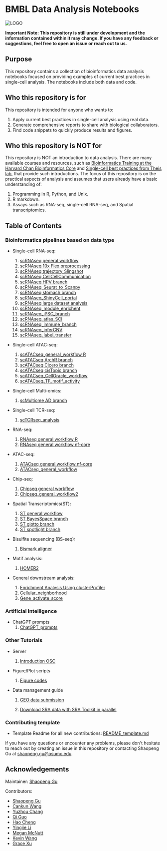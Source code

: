 # BMBL Data Analysis Notebooks

![LOGO](https://cpb-us-w2.wpmucdn.com/u.osu.edu/dist/0/72768/files/2020/07/bmbl_logo1-300x124.png)

**Important Note: This repository is still under development and the information contained within it may change. If you have any feedback or suggestions, feel free to open an issue or reach out to us.**

## Purpose

This repository contains a collection of bioinformatics data analysis notebooks focused on providing examples of current best practices in single-cell analysis. The notebooks include both data and code.

## Who this repository is for

This repository is intended for anyone who wants to:

1. Apply current best practices in single-cell analysis using real data.
2. Generate comprehensive reports to share with biological collaborators.
3. Find code snippets to quickly produce results and figures.

## Who this repository is NOT for

This repository is NOT an introduction to data analysis. There are many available courses and resources, such as [Bioinformatics Training at the Harvard Chan Bioinformatics Core](https://hbctraining.github.io/main/) and [Single-cell best practices from Theis lab](https://www.sc-best-practices.org/preamble.html), that provide such introductions. The focus of this repository is on the practical aspects of analysis and assumes that users already have a basic understanding of:

1. Programming in R, Python, and Unix.
2. R markdown.
3. Assays such as RNA-seq, single-cell RNA-seq, and Spatial transcriptomics.

## Table of Contents

### Bioinformatics pipelines based on data type

- Single-cell RNA-seq:
  1. [scRNAseq general workflow](./scRNAseq_general_workflow)
  2. [scRNAseq 10x Flex preprocessing](./scRNAseq_10x_Flex_preprocessing)
  3. [scRNAseq trajectory_Slingshot](./scRNAseq_trajectory_Slingshot)
  5. [scRNAseq CellCellCommunication](./scRNAseq_CellCellCommunication_branch)
  6. [scRNAseq HPV branch](./scRNAseq_HPV_branch)
  7. [scRNAseq_Seurat_to_Scanpy](./scRNAseq_Seurat_to_Scanpy)
  8. [scRNAseq stomach branch](./scRNAseq_stomach_branch)
  9. [scRNAseq_ShinyCell_portal](./scRNAseq_ShinyCell_portal)
  10. [scRNAseq large dataset analysis](./sc_LargeData_Sketch-based_Analysis)
  11. [scRNAseq_module_enrichent](./scRNAseq_module_enrichment)
  12. [scRNAseq_iPSC_branch](./scRNAseq_iPSC_branch)
  13. [scRNAseq_atlas_SCI](./scRNA-seq_atlas_SCI)
  14. [scRNAseq_immune_branch](./scRNAseq_immune_branch)
  15. [scRNAseq_inferCNV](./scRNAseq_inferCNV)
  16. [scRNAseq_label_transfer](./scRNAseq_label_transfer_branch)

- Single-cell ATAC-seq:
  1. [scATACseq_general_workflow R](./scATACseq_general_workflow)
  3. [scATACseq ArchR branch](./scATACseq_ArchR_branch)
  4. [scATACseq Cicero branch](./scATACseq_cicero_branch)
  5. [scATACseq cisTopic branch](./scATACseq_cisTopic_branch)
  6. [scATACseq_CellOracle_workflow](./CellOracle%20workflow)
  7. [scATACseq_TF_motif_activity](./ChromVAR%20for%20single%20cell)

- Single-cell Multi-omics:
  1. [scMultiome AD branch](./scMultiome_AD_branch)
 
- Single-cell TCR-seq:
  1. [scTCRseq_analysis](./scTCRseq_analysis)

- RNA-seq:
  1. [RNAseq general workflow R](./RNAseq_workflow)
  2. [RNAseq general workflow nf-core](./RNAseq_general_workflow_nfcore)

- ATAC-seq:
  1. [ATACseq general workflow nf-core](./ATAC-seq_preprocessing)
  2. [ATACseq_general_workflow](./Bulk_ATAC_general_workflow)
     
- Chip-seq:
  1. [Chipseq general workflow](./ChipSeq_general_workflow)
  2. [Chipseq_general_workflow2](./Chipseq_general_workflow2)
     
- Spatial Transcriptomics(ST):
  1. [ST general workflow](./ST_general_workflow)
  2. [ST BayesSpace branch](./ST_BayesSpace_branch)
  3. [ST giotto branch](./ST_giotto_branch)
  4. [ST spotlight branch](./ST_spotlight_branch)

- Bisulfite sequencing (BS-seq):
  1. [Bismark aligner](./BS-seq_Bismark_Aligner)
     
- Motif analysis:
  1. [HOMER2](./HOMER)
     
- General downstream analysis:
  1. [Enrichment Analysis Using clusterProfiler](./Pathway_enrichment_analysis_clusterProfier)
  2. [Cellular_neighborhood](./Cellular_neighborhood)
  3. [Gene_activate_score](./Gene_activate_score)

### Artificial Intelligence

- ChatGPT prompts
  1. [ChatGPT_prompts](./ChatGPT_prompts)

### Other Tutorials     
- Server
  1. [Introduction OSC](./Introduction_OSC)
     
- Figure/Plot scripts
  1. [Figure codes](./figure_code)
     
- Data management guide
  1. [GEO data submission](./GEO_data_submission)
     
  3. [Download SRA data with SRA Toolkit in parallel](./SRA_Data_Fetcher)

### Contributing template

- Template Readme for all new contributions: [README_template.md](./README_template.md)

If you have any questions or encounter any problems, please don't hesitate to reach out by creating an issue in this repository or contacting Shaopeng Gu at shaopeng.gu@osumc.edu.

## Acknowledgements

Maintainer: [Shaopeng Gu](https://github.com/ashinandjay)

Contributors:

- [Shaopeng Gu](https://github.com/ashinandjay)
- [Cankun Wang](https://github.com/Wang-Cankun)
- [Yuzhou Chang](https://github.com/BMEngineeR)
- [Qi Guo](https://github.com/1QiGuo)
- [Hao Cheng](https://github.com/chthub)
- [Yingjie Li](https://github.com/Rockiki)
- [Megan McNutt](https://github.com/meganmcnutt)
- [Kevin Wang](https://github.com/kevinwang23)
- [Grace Xu](https://github.com/gracexu27)
